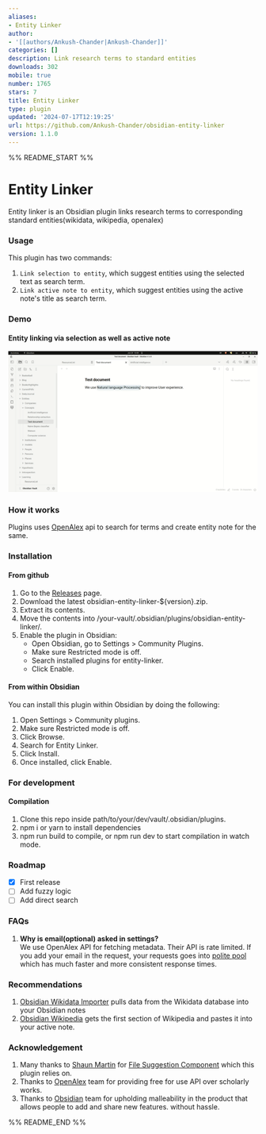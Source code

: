 ```yaml
---
aliases:
- Entity Linker
author:
- '[[authors/Ankush-Chander|Ankush-Chander]]'
categories: []
description: Link research terms to standard entities
downloads: 302
mobile: true
number: 1765
stars: 7
title: Entity Linker
type: plugin
updated: '2024-07-17T12:19:25'
url: https://github.com/Ankush-Chander/obsidian-entity-linker
version: 1.1.0
---
```


%% README_START %%

# Entity Linker

Entity linker is an Obsidian plugin links research terms to corresponding standard entities(wikidata, wikipedia,
openalex)

### Usage

This plugin has two commands:

1. `Link selection to entity`, which suggest entities using the selected text as search term.
2. `Link active note to entity`, which suggest entities using the active note's title as search term.

### Demo
#### Entity linking via selection as well as active note
![Entity linker demo ](https://raw.githubusercontent.com/Ankush-Chander/obsidian-entity-linker/HEAD/demo/entity_linker.gif)

### How it works

Plugins uses [OpenAlex](https://docs.openalex.org/) api to search for terms and create entity note for the same.


### Installation

#### From github

1. Go to the [Releases](https://github.com/Ankush-Chander/obsidian-entity-linker/releases) page.
2. Download the latest obsidian-entity-linker-${version}.zip.
3. Extract its contents.
4. Move the contents into /your-vault/.obsidian/plugins/obsidian-entity-linker/.
5. Enable the plugin in Obsidian:
	- Open Obsidian, go to Settings > Community Plugins.
	- Make sure Restricted mode is off.
	- Search installed plugins for entity-linker.
	- Click Enable.

#### From within Obsidian

You can install this plugin within Obsidian by doing the following:

1. Open Settings > Community plugins.
2. Make sure Restricted mode is off.
3. Click Browse.
4. Search for Entity Linker.
5. Click Install.
6. Once installed, click Enable.

[//]: # (### Changelog)

### For development

#### Compilation

1. Clone this repo inside path/to/your/dev/vault/.obsidian/plugins.
2. npm i or yarn to install dependencies
3. npm run build to compile, or npm run dev to start compilation in watch mode.



### Roadmap

- [x] First release
- [ ] Add fuzzy logic
- [ ] Add direct search

### FAQs

1. **Why is email(optional) asked in settings?**  
   We use OpenAlex API for fetching metadata. Their API is rate limited. If you add your email in the request, your
   requests goes
   into [polite pool](https://docs.openalex.org/how-to-use-the-api/rate-limits-and-authentication#the-polite-pool) which
   has much faster and more consistent response times.

### Recommendations

1. [Obsidian Wikidata Importer](https://github.com/samwho/obsidian-wikidata-importer) pulls data from the Wikidata
   database into your Obsidian notes
2. [Obsidian Wikipedia](https://github.com/jmilldotdev/obsidian-wikipedia) gets the first section of Wikipedia and
   pastes it into your active note.

### Acknowledgement

1. Many thanks to [
Shaun Martin](https://github.com/inhumantsar) for [File Suggestion Component](https://github.com/inhumantsar/obsidian-file-suggestion-component) which this plugin relies on.
2. Thanks to [OpenAlex](https://openalex.org/) team for providing free for use API over scholarly works.
3. Thanks to [Obsidian](htts://obsidian.md]) team for upholding malleability in the product that allows people to add
   and share new features.
   without hassle.


%% README_END %%